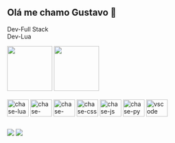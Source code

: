 ## Olá me chamo Gustavo 👋 

Dev-Full Stack <br>
Dev-Lua
<div style="display:inline_block">
<img height="105em" width="auto" src="https://github-readme-stats.vercel.app/api?username=devchas3&show_icons=true&theme=tokyonight"/>
<img height="105em" width="auto" src="https://github-readme-stats.vercel.app/api/top-langs/?username=devchas3&theme=tokyonight"/>
</div>
<div style="display:inline_block"><br>
<img align="center" alt="chase-lua" height="40" width="50" src="https://cdn.jsdelivr.net/gh/devicons/devicon@latest/icons/lua/lua-original.svg" />
<img align="center" alt="chase-mysql" height="40" width="50" src="https://cdn.jsdelivr.net/gh/devicons/devicon@latest/icons/mysql/mysql-original.svg" />
<img align="center" alt="chase-html" height="40" width="50" src="https://cdn.jsdelivr.net/gh/devicons/devicon@latest/icons/html5/html5-original.svg" />
<img align="center" alt="chase-css" height="40" width="50" src="https://cdn.jsdelivr.net/gh/devicons/devicon@latest/icons/css3/css3-original.svg" />
<img align="center" alt="chase-js" height="40" width="50" src="https://cdn.jsdelivr.net/gh/devicons/devicon@latest/icons/javascript/javascript-original.svg" />
<img align="center" alt="chase-py" height="40" width="50" src="https://cdn.jsdelivr.net/gh/devicons/devicon@latest/icons/python/python-original.svg" />
<img align="center" alt="vscode" height="40" width="50" src="https://cdn.jsdelivr.net/gh/devicons/devicon@latest/icons/vscode/vscode-original.svg" />
</div>

##
<div>
<a href="#" target="_blank"><img src="https://img.shields.io/badge/Discord-7289DA?style=for-the-badge&logo=discord&logoColor=white"/></a>
<a href="#" target="_blank"><img src="https://img.shields.io/badge/WhatsApp-25D366?style=for-the-badge&logo=whatsapp&logoColor=white"/></a>
</div>
